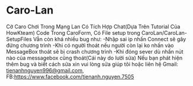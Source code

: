 ﻿# Caro-Lan
Cờ Caro Chơi Trong Mạng Lan Có Tích Hợp Chat(Dựa Trên Tutorial Của HowKteam)
Code Trong CaroForm, Có File setup trong CaroLan/CaroLan-SetupFiles
Vẫn còn khá nhiều bug như:
-Nhập sai ip nhấn Connect sẽ gây đứng chương trình
-Khi có người thoát nếu người còn lại ko nhấn vào MessageBox thoát sẽ bị crash chương trình
-Khi đóng sever dù nhấn nút nào của messagebox cũng thoát(Cái này do lười sửa)
Nếu bạn phát hiện thêm bug và biết cách sửa xin vui lòng sửa giúp tôi hoặc liên hệ Gmail: tienanhnguyen996@gmail.com, FB:https://www.facebook.com/tienanh.nguyen.7505

